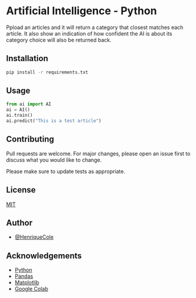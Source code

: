 # Artificial Intelligence - Python

Ppload an articles and it will return a category that closest matches each article.
It also show an indication of how confident the AI is about its category choice will also be returned back.

## Installation

```bash
pip install -r requirements.txt
```

## Usage

```python
from ai import AI
ai = AI()
ai.train()
ai.predict("This is a test article")
```

## Contributing

Pull requests are welcome. For major changes, please open an issue first to discuss what you would like to change.

Please make sure to update tests as appropriate.

## License

[MIT](https://choosealicense.com/licenses/mit/)

## Author

- [@HenriqueCole](https://www.github.com/HenriqueCole)

## Acknowledgements

- [Python](https://www.python.org/)
- [Pandas](https://pandas.pydata.org/)
- [Matplotlib](https://matplotlib.org/)
- [Google Colab](https://colab.research.google.com/)
